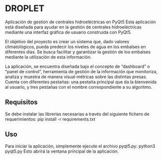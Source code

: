 
<h1>DROPLET</h1>

Aplicación de gestión de centrales hidroeléctricas en PyQt5
Esta aplicación está diseñada para ayudar en la gestión de centrales hidroeléctricas mediante una interfaz gráfica de usuario construida con PyQt5.

El objetivo del proyecto es crear un sistema que, dado valores climatológicos, pueda predecir los niveles de agua en los embalses en diferentes días. 
Se busca facilitar y garantizar la gestión de los embalses mediante la utilización de esta información.

La aplicación, se encuentra diseñada bajo el concepto de “dashboard” o “panel de control”, herramienta de gestión de la información que monitoriza, analiza y muestra de manera visual métricas sobre las distintas presas. 
Cuenta con diferentes pestañas: una pestaña principal que da la bienvenida al usuario, y tres pestañas con el nombre correspondiente a su algoritmo.




<h2>Requisitos</h2>
Se debe instalar las librerías necesarias a través del siguiente fichero de requerimientos:
pip install -r requirements.txt


<h2>Uso</h2>

Para iniciar la aplicación, simplemente ejecute el archivo pyqt5.py:
python3 pyqt5.py
Esto abrirá la ventana principal de la aplicación.
